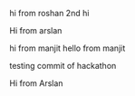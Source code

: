 hi from roshan
2nd hi


Hi from arslan

hi from manjit 
hello from manjit


testing commit of hackathon

Hi from Arslan